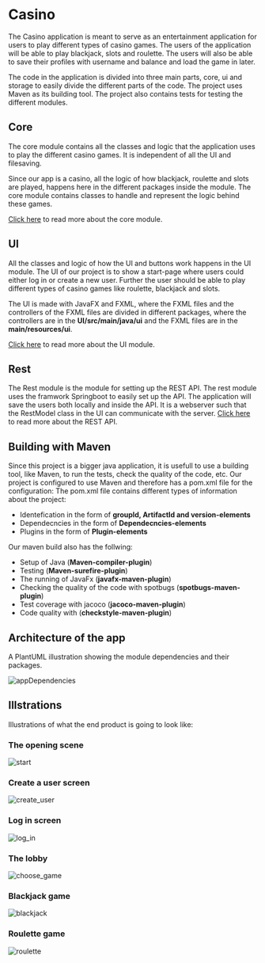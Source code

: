 # Casino

The Casino application is meant to serve as an entertainment application for users to play different types of casino games. The users of the application will be able to play blackjack, slots and roulette. The users will also be able to save their profiles with username and balance and load the game in later.

The code in the application is divided into three main parts, core, ui and storage to easily divide the different parts of the code. The project uses Maven as its building tool. The project also contains tests for testing the different modules.

## Core

The core module contains all the classes and logic that the application uses to play the different casino games. It is independent of all the UI and filesaving.

Since our app is a casino, all the logic of how blackjack, roulette and slots are played, happens here in the different packages inside the module. The core module contains classes to handle and represent the logic behind these games.

[Click here](https://gitlab.stud.idi.ntnu.no/it1901/groups-2021/gr2124/gr2124/-/tree/RestModel/casino/core/src/main/java) to read more about the core module.

## UI

All the classes and logic of how the UI and buttons work happens in the UI module. The UI of our project is to show a start-page where users could either log in or create a new user. Further the user should be able to play different types of casino games like roulette, blackjack and slots.

The UI is made with JavaFX and FXML, where the FXML files and the controllers of the FXML files are divided in different packages, where the controllers are in the **UI/src/main/java/ui** and the FXML files are in the **main/resources/ui**.

[Click here](https://gitlab.stud.idi.ntnu.no/it1901/groups-2021/gr2124/gr2124/-/tree/RestModel/casino/ui/src/main/java) to read more about the UI module.

## Rest

The Rest module is the module for setting up the REST API. The rest module uses the framwork Springboot to easily set up the API. The application will save the users both locally and inside the API. It is a webserver such that the RestModel class in the UI can communicate with the server. [Click here](https://gitlab.stud.idi.ntnu.no/it1901/groups-2021/gr2124/gr2124/-/tree/RestModel/casino/rest/src/main) to read more about the REST API.

## Building with Maven

Since this project is a bigger java application, it is usefull to use a building tool, like Maven, to run the tests, check the quality of the code, etc. Our project is configured to use Maven and therefore has a pom.xml file for the configuration:
The pom.xml file contains different types of information about the project:

- Identefication in the form of **groupId, ArtifactId and version-elements**
- Dependecncies in the form of **Dependecncies-elements**
- Plugins in the form of **Plugin-elements**

Our maven build also has the follwing:

- Setup of Java (**Maven-compiler-plugin**)
- Testing (**Maven-surefire-plugin**)
- The running of JavaFx (**javafx-maven-plugin**)
- Checking the quality of the code with spotbugs (**spotbugs-maven-plugin**)
- Test coverage with jacoco (**jacoco-maven-plugin**)
- Code quality with (**checkstyle-maven-plugin**)

## Architecture of the app

A PlantUML illustration showing the module dependencies and their packages.

![appDependencies](docs/Images/appDependencies.png)

## Illstrations

Illustrations of what the end product is going to look like:

### The opening scene

![start](docs/Images/MainMenu.png)

### Create a user screen

![create_user](docs/Imagess/CreateUser.png)

### Log in screen

![log_in](docs/Images/LogIn.png)

### The lobby

![choose_game](docs/Images/Lobby.png)

### Blackjack game

![blackjack](docs/Images/BlackJack.png)

### Roulette game

![roulette](docs/Images/Roulette.png)
